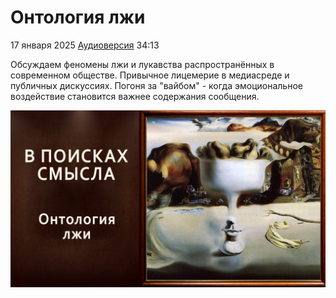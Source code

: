 # Онтология лжи

17 января 2025 [Аудиоверсия](https://paradoks-pinkera-pilotnyy-vypusk.simplecast.com/episodes/the-ontology-of-lies) 34:13

Обсуждаем феномены  лжи и лукавства распространённых в современном обществе.
Привычное лицемерие в медиасреде и публичных дискуссиях.
Погоня за "вайбом" - когда эмоциональное воздействие становится важнее содержания сообщения.

![Онтология лжи](ontology_of_lies.jpg)
